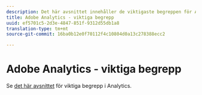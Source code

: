 ```yaml
---
description: Det här avsnittet innehåller de viktigaste begreppen för Adobe Analytics, en kort beskrivning av konceptet och en specifik dokumentationslänk med ytterligare information om ämnet.
title: Adobe Analytics - viktiga begrepp
uuid: ef5701c5-2d3e-4847-851f-9312d55db1a8
translation-type: tm+mt
source-git-commit: 16ba0b12e0f70112f4c10804d0a13c278388ecc2

---
```



# Adobe Analytics - viktiga begrepp

Se [det här avsnittet](/help/landing/an-key-concepts.md) för viktiga begrepp i Analytics.

